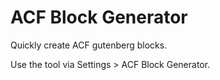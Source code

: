 # ACF Block Generator
Quickly create ACF gutenberg blocks.

Use the tool via Settings > ACF Block Generator.
